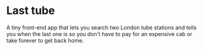# Last tube

A tiny front-end app that lets you search two London tube stations and tells you when the last 
one is so you don't have to pay for an expensive cab or take forever to get back home.
